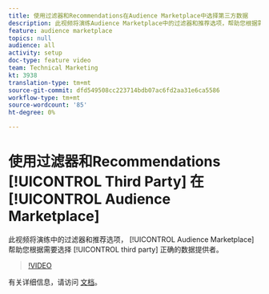 ```yaml
---
title: 使用过滤器和Recommendations在Audience Marketplace中选择第三方数据
description: 此视频将演练Audience Marketplace中的过滤器和推荐选项，帮助您根据需要选择合适的第三方数据提供商。
feature: audience marketplace
topics: null
audience: all
activity: setup
doc-type: feature video
team: Technical Marketing
kt: 3938
translation-type: tm+mt
source-git-commit: dfd549508cc223714bdb07ac6fd2aa31e6ca5586
workflow-type: tm+mt
source-wordcount: '85'
ht-degree: 0%

---
```



# 使用过滤器和Recommendations [!UICONTROL Third Party] 在 [!UICONTROL Audience Marketplace]

此视频将演练中的过滤器和推荐选项， [!UICONTROL Audience Marketplace] 帮助您根据需要选择 [!UICONTROL third party] 正确的数据提供者。

>[!VIDEO](https://video.tv.adobe.com/v/29370/?quality=12)

有关详细信息，请访问 [文档](https://docs.adobe.com/content/help/en/audience-manager/user-guide/features/audience-marketplace/audience-marketplace-for-data-buyers/marketplace-data-buyers.html)。
